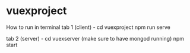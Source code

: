 # vuexproject
How to run in terminal 
tab 1 (client) - cd vuexproject 
npm run serve

tab 2 (server) - cd vuexserver
(make sure to have mongod running)
npm start 

